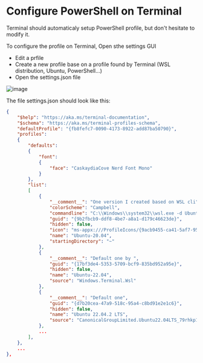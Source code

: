 # Configure PowerShell on Terminal

Terminal should automaticaly setup PowerShell profile, but don't hesitate to modify it.

To configure the profile on Terminal, Open sthe settings GUI
* Edit a prfile
* Create a new profile base on a profile found by Terminal (WSL distribution, Ubuntu, PowerShell...)
* Open the settings.json file

![image](https://github.com/CedricCazin/tutorials/assets/26877462/55224545-3ba6-4572-a30d-47a67aa0611b)

The file settings.json should look like this:

```json
{
    "$help": "https://aka.ms/terminal-documentation",
    "$schema": "https://aka.ms/terminal-profiles-schema",
    "defaultProfile": "{fb8fefc7-0090-4173-8922-add87ba50790}",
    "profiles": 
    {
        "defaults": 
        {
            "font": 
            {
                "face": "CaskaydiaCove Nerd Font Mono"
            }
        },
        "list": 
        [
            {
                "__comment__": "One version I created based on WSL cli",
                "colorScheme": "Campbell",
                "commandline": "C:\\Windows\\system32\\wsl.exe -d Ubuntu-20.04",
                "guid": "{9b2fbcb9-ddf8-4be7-a8a1-d179c46623de}",
                "hidden": false,
                "icon": "ms-appx:///ProfileIcons/{9acb9455-ca41-5af7-950f-6bca1bc9722f}.png",
                "name": "Ubuntu-20.04",
                "startingDirectory": "~"
            },
            {
                "__comment__": "Default one by ",
                "guid": "{17bf3de4-5353-5709-bcf9-835bd952a95e}",
                "hidden": false,
                "name": "Ubuntu-22.04",
                "source": "Windows.Terminal.Wsl"
            },
            {
                "__comment__": "Default one",
                "guid": "{d7b20cea-47a9-518c-95a4-c8bd91e2e1c6}",
                "hidden": false,
                "name": "Ubuntu 22.04.2 LTS",
                "source": "CanonicalGroupLimited.Ubuntu22.04LTS_79rhkp1fndgsc"
            },
            ...
        ],
    },
    ...
},
```
